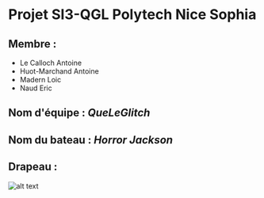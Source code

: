 # Projet SI3-QGL Polytech Nice Sophia

## Membre : 
* Le Calloch Antoine
* Huot-Marchand Antoine
* Madern Loic
* Naud Eric

## Nom d'équipe : *QueLeGlitch*

## Nom du bateau : *Horror Jackson*

## Drapeau : 
![alt text](https://github.com/pns-si3-qgl/pns-si3-qgl-2021-queleglitch/blob/master/flag.png?raw=true)


